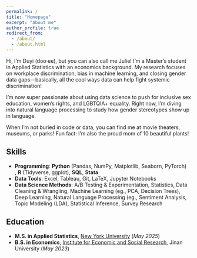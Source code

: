 ```yaml
---
permalink: /
title: "Homepage"
excerpt: "About me"
author_profile: true
redirect_from: 
  - /about/
  - /about.html
---
```


Hi, I’m Duyi (doo·ee), but you can also call me Julie! I’m a Master’s student in Applied Statistics with an economics background. My research focuses on workplace discrimination, bias in machine learning, and closing gender data gaps—basically, all the cool ways data can help fight systemic discrimination!

I’m now super passionate about using data science to push for inclusive sex education, women’s rights, and LGBTQIA+ equality. Right now, I’m diving into natural language processing to study how gender stereotypes show up in language.

When I’m not buried in code or data, you can find me at movie theaters, museums, or parks! Fun fact: I’m also the proud mom of 10 beautiful plants!

## Skills
- **Programming**: **Python** (Pandas, NumPy, Matplotlib, Seaborn, PyTorch) , **R** (Tidyverse, ggplot), **SQL**, **Stata**
- **Data Tools**: Excel, Tableau, Git, LaTeX, Jupyter Notebooks
- **Data Science Methods**: A/B Testing & Experimentation, Statistics, Data Cleaning & Wrangling, Machine Learning (eg., PCA, Decision Trees), Deep Learning, Natural Language Processing (eg., Sentiment Analysis, Topic Modeling (LDA), Statistical Inference, Survey Research


## Education
- **M.S. in Applied Statistics**, [New York University](https://steinhardt.nyu.edu/degree/ms-applied-statistics-social-science-research) (*May 2025*)  
- **B.S. in Economics**, [Institute for Economic and Social Research](https://iesr.jnu.edu.cn/Home/main.htm), Jinan University (*May 2023*)

